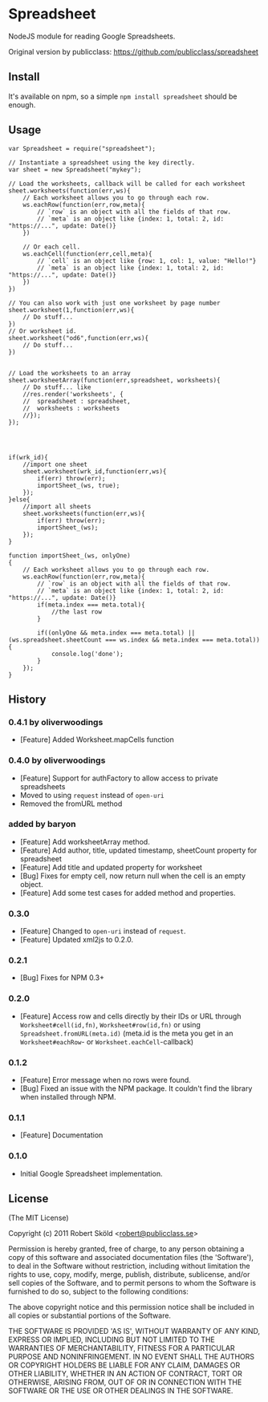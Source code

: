 # Spreadsheet

  NodeJS module for reading Google Spreadsheets.

  Original version by publicclass: https://github.com/publicclass/spreadsheet


## Install

  It's available on npm, so a simple `npm install spreadsheet` should be enough.


## Usage


	var Spreadsheet = require("spreadsheet");
	
	// Instantiate a spreadsheet using the key directly.
	var sheet = new Spreadsheet("mykey");
	
	// Load the worksheets, callback will be called for each worksheet
	sheet.worksheets(function(err,ws){
		// Each worksheet allows you to go through each row.
		ws.eachRow(function(err,row,meta){
			// `row` is an object with all the fields of that row.
			// `meta` is an object like {index: 1, total: 2, id: "https://...", update: Date()}
		})
		
		// Or each cell.
		ws.eachCell(function(err,cell,meta){
			// `cell` is an object like {row: 1, col: 1, value: "Hello!"}
			// `meta` is an object like {index: 1, total: 2, id: "https://...", update: Date()}
		})
	})
	
	// You can also work with just one worksheet by page number
	sheet.worksheet(1,function(err,ws){
		// Do stuff...
	})
	// Or worksheet id.
	sheet.worksheet("od6",function(err,ws){
		// Do stuff...
	})
	
	
	// Load the worksheets to an array
	sheet.worksheetArray(function(err,spreadsheet, worksheets){
		// Do stuff... like
		//res.render('worksheets', {
		//	spreadsheet : spreadsheet,
		//	worksheets : worksheets
		//});
	});




	if(wrk_id){
		//import one sheet
		sheet.worksheet(wrk_id,function(err,ws){
			if(err) throw(err);
			importSheet_(ws, true);
		});
	}else{
		//import all sheets
		sheet.worksheets(function(err,ws){
			if(err)	throw(err);
			importSheet_(ws);
		});
	}
	
	function importSheet_(ws, onlyOne)
	{
		// Each worksheet allows you to go through each row.
		ws.eachRow(function(err,row,meta){
			// `row` is an object with all the fields of that row.
			// `meta` is an object like {index: 1, total: 2, id: "https://...", update: Date()}
			if(meta.index === meta.total){
				//the last row
			}
			
			if((onlyOne && meta.index === meta.total) || (ws.spreadsheet.sheetCount === ws.index && meta.index === meta.total)){
				console.log('done');
			}
		});
	}
	
## History

### 0.4.1 by oliverwoodings
* [Feature] Added Worksheet.mapCells function

### 0.4.0 by oliverwoodings

* [Feature] Support for authFactory to allow access to private spreadsheets
* Moved to using `request` instead of `open-uri`
* Removed the fromURL method

### added by baryon

* [Feature] Add worksheetArray method.
* [Feature] Add author, title, updated timestamp, sheetCount property for spreadsheet
* [Feature] Add title and updated property for worksheet
* [Bug] Fixes for empty cell, now return null when the cell is an empty object.
* [Feature] Add some test cases for added method and properties.

### 0.3.0

* [Feature] Changed to `open-uri` instead of `request`.
* [Feature] Updated xml2js to 0.2.0.

### 0.2.1

* [Bug] Fixes for NPM 0.3+

### 0.2.0

* [Feature] Access row and cells directly by their IDs or URL through `Worksheet#cell(id,fn)`, `Worksheet#row(id,fn)` or using `Spreadsheet.fromURL(meta.id)` (meta.id is the meta you get in an `Worksheet#eachRow`- or `Worksheet.eachCell`-callback)

### 0.1.2

* [Feature] Error message when no rows were found.
* [Bug] Fixed an issue with the NPM package. It couldn't find the library when installed through NPM.

### 0.1.1

* [Feature] Documentation

### 0.1.0

* Initial Google Spreadsheet implementation.

## License 

(The MIT License)

Copyright (c) 2011 Robert Sk&ouml;ld &lt;robert@publicclass.se&gt;

Permission is hereby granted, free of charge, to any person obtaining
a copy of this software and associated documentation files (the
'Software'), to deal in the Software without restriction, including
without limitation the rights to use, copy, modify, merge, publish,
distribute, sublicense, and/or sell copies of the Software, and to
permit persons to whom the Software is furnished to do so, subject to
the following conditions:

The above copyright notice and this permission notice shall be
included in all copies or substantial portions of the Software.

THE SOFTWARE IS PROVIDED 'AS IS', WITHOUT WARRANTY OF ANY KIND,
EXPRESS OR IMPLIED, INCLUDING BUT NOT LIMITED TO THE WARRANTIES OF
MERCHANTABILITY, FITNESS FOR A PARTICULAR PURPOSE AND NONINFRINGEMENT.
IN NO EVENT SHALL THE AUTHORS OR COPYRIGHT HOLDERS BE LIABLE FOR ANY
CLAIM, DAMAGES OR OTHER LIABILITY, WHETHER IN AN ACTION OF CONTRACT,
TORT OR OTHERWISE, ARISING FROM, OUT OF OR IN CONNECTION WITH THE
SOFTWARE OR THE USE OR OTHER DEALINGS IN THE SOFTWARE.